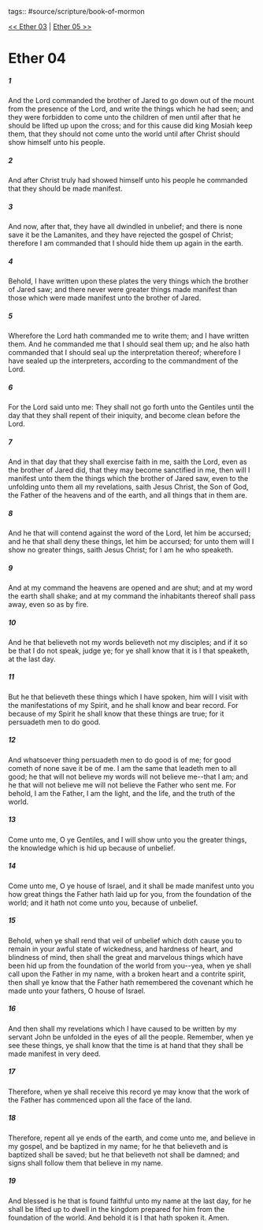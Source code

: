 tags:: #source/scripture/book-of-mormon

[<< Ether 03](/book-of-mormon/14_Ether/Ether_03.md) | [Ether 05 >>](/book-of-mormon/14_Ether/Ether_05.md)

# Ether 04

##### 1

And the Lord commanded the brother of Jared to go down out of the mount from the presence of the Lord, and write the things which he had seen; and they were forbidden to come unto the children of men until after that he should be lifted up upon the cross; and for this cause did king Mosiah keep them, that they should not come unto the world until after Christ should show himself unto his people.

##### 2

And after Christ truly had showed himself unto his people he commanded that they should be made manifest.

##### 3

And now, after that, they have all dwindled in unbelief; and there is none save it be the Lamanites, and they have rejected the gospel of Christ; therefore I am commanded that I should hide them up again in the earth.

##### 4

Behold, I have written upon these plates the very things which the brother of Jared saw; and there never were greater things made manifest than those which were made manifest unto the brother of Jared.

##### 5

Wherefore the Lord hath commanded me to write them; and I have written them. And he commanded me that I should seal them up; and he also hath commanded that I should seal up the interpretation thereof; wherefore I have sealed up the interpreters, according to the commandment of the Lord.

##### 6

For the Lord said unto me: They shall not go forth unto the Gentiles until the day that they shall repent of their iniquity, and become clean before the Lord.

##### 7

And in that day that they shall exercise faith in me, saith the Lord, even as the brother of Jared did, that they may become sanctified in me, then will I manifest unto them the things which the brother of Jared saw, even to the unfolding unto them all my revelations, saith Jesus Christ, the Son of God, the Father of the heavens and of the earth, and all things that in them are.

##### 8

And he that will contend against the word of the Lord, let him be accursed; and he that shall deny these things, let him be accursed; for unto them will I show no greater things, saith Jesus Christ; for I am he who speaketh.

##### 9

And at my command the heavens are opened and are shut; and at my word the earth shall shake; and at my command the inhabitants thereof shall pass away, even so as by fire.

##### 10

And he that believeth not my words believeth not my disciples; and if it so be that I do not speak, judge ye; for ye shall know that it is I that speaketh, at the last day.

##### 11

But he that believeth these things which I have spoken, him will I visit with the manifestations of my Spirit, and he shall know and bear record. For because of my Spirit he shall know that these things are true; for it persuadeth men to do good.

##### 12

And whatsoever thing persuadeth men to do good is of me; for good cometh of none save it be of me. I am the same that leadeth men to all good; he that will not believe my words will not believe me--that I am; and he that will not believe me will not believe the Father who sent me. For behold, I am the Father, I am the light, and the life, and the truth of the world.

##### 13

Come unto me, O ye Gentiles, and I will show unto you the greater things, the knowledge which is hid up because of unbelief.

##### 14

Come unto me, O ye house of Israel, and it shall be made manifest unto you how great things the Father hath laid up for you, from the foundation of the world; and it hath not come unto you, because of unbelief.

##### 15

Behold, when ye shall rend that veil of unbelief which doth cause you to remain in your awful state of wickedness, and hardness of heart, and blindness of mind, then shall the great and marvelous things which have been hid up from the foundation of the world from you--yea, when ye shall call upon the Father in my name, with a broken heart and a contrite spirit, then shall ye know that the Father hath remembered the covenant which he made unto your fathers, O house of Israel.

##### 16

And then shall my revelations which I have caused to be written by my servant John be unfolded in the eyes of all the people. Remember, when ye see these things, ye shall know that the time is at hand that they shall be made manifest in very deed.

##### 17

Therefore, when ye shall receive this record ye may know that the work of the Father has commenced upon all the face of the land.

##### 18

Therefore, repent all ye ends of the earth, and come unto me, and believe in my gospel, and be baptized in my name; for he that believeth and is baptized shall be saved; but he that believeth not shall be damned; and signs shall follow them that believe in my name.

##### 19

And blessed is he that is found faithful unto my name at the last day, for he shall be lifted up to dwell in the kingdom prepared for him from the foundation of the world. And behold it is I that hath spoken it. Amen.
